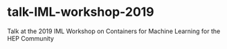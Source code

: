 # talk-IML-workshop-2019
Talk at the 2019 IML Workshop on Containers for Machine Learning for the HEP Community
